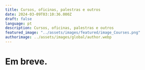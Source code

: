 ```yaml
---
title: Cursos, oficinas, palestras e outros
date: 2024-03-09T03:10:36.000Z
draft: false
language: pt
description: Cursos, oficinas, palestras e outros
featured_image: "../assets/images/featured/image_Courses.png"
authorimage: ../assets/images/global/author.webp
---
```


# Em breve.